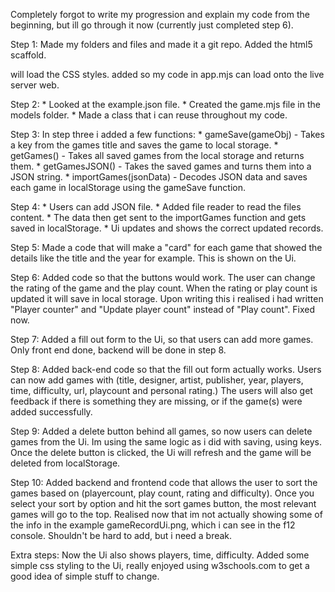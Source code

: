 Completely forgot to write my progression and explain my code from the beginning, but ill go through it now (currently just completed step 6).

Step 1:
Made my folders and files and made it a git repo.
Added the html5 scaffold.
<link rel="stylesheet" href="style.css"> will load the CSS styles.
<script src="app.mjs" type="module"></script> added so my code in app.mjs can load onto the live server web.

Step 2:
    * Looked at the example.json file.
    * Created the game.mjs file in the models folder.
    * Made a class that i can reuse throughout my code.

Step 3:
In step three i added a few functions:
    * gameSave(gameObj) - Takes a key from the games title and saves the game to local storage.
    * getGames() - Takes all saved games from the local storage and returns them.
    * getGamesJSON() - Takes the saved games and turns them into a JSON string.
    * importGames(jsonData) - Decodes JSON data and saves each game in localStorage using the gameSave function.

Step 4:
    * Users can add JSON file.
    * Added file reader to read the files content.
    * The data then get sent to the importGames function and gets saved in localStorage.
    * Ui updates and shows the correct updated records.

Step 5:
Made a code that will make a "card" for each game that showed the details like the title and the year for example.
This is shown on the Ui.

Step 6:
Added code so that the buttons would work. The user can change the rating of the game and the play count. When the rating or play count is updated it will save in local storage.
Upon writing this i realised i had written "Player counter" and "Update player count" instead of "Play count". Fixed now.

Step 7:
Added a fill out form to the Ui, so that users can add more games. Only front end done, backend will be done in step 8.

Step 8:
Added back-end code so that the fill out form actually works.
Users can now add games with (title, designer, artist, publisher, year, players, time, difficulty, url, playcount and personal rating.)
The users will also get feedback if there is something they are missing, or if the game(s) were added successfully.

Step 9:
Added a delete button behind all games, so now users can delete games from the Ui.
Im using the same logic as i did with saving, using keys. Once the delete button is clicked, the Ui will refresh and the game will be deleted from localStorage.

Step 10:
Added backend and frontend code that allows the user to sort the games based on (playercount, play count, rating and difficulty).
Once you select your sort by option and hit the sort games button, the most relevant games will go to the top.
Realised now that im not actually showing some of the info in the example gameRecordUi.png, which i can see in the f12 console.
Shouldn't be hard to add, but i need a break.

Extra steps:
Now the Ui also shows players, time, difficulty.
Added some simple css styling to the Ui, really enjoyed using w3schools.com to get a good idea of simple stuff to change.